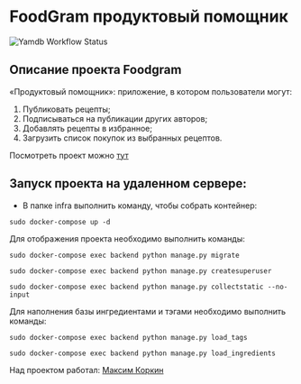 # FoodGram продуктовый помощник
![Yamdb Workflow Status](https://github.com/splintermax/foodgram-project-react/actions/workflows/foodgram.yml/badge.svg?branch=master&event=push)

## Описание проекта Foodgram
«Продуктовый помощник»: приложение, в котором пользователи могут:
1. Публиковать рецепты;
2. Подписываться на публикации других авторов;
3. Добавлять рецепты в избранное;
4. Загрузить список покупок из выбранных рецептов.

Посмотреть проект можно [тут](http://korkin.ddns.net)


## Запуск проекта на удаленном сервере:

- В папке infra выполнить команду, чтобы собрать контейнер:

```
sudo docker-compose up -d
```

Для отображения проекта необходимо выполнить команды:

```
sudo docker-compose exec backend python manage.py migrate
```
```
sudo docker-compose exec backend python manage.py createsuperuser
```
```
sudo docker-compose exec backend python manage.py collectstatic --no-input
```

Для наполнения базы ингредиентами и тэгами необходимо выполнить команды:

```
sudo docker-compose exec backend python manage.py load_tags
```
```
sudo docker-compose exec backend python manage.py load_ingredients
```

Над проектом работал: [Максим Коркин](https://github.com/splintermax)

